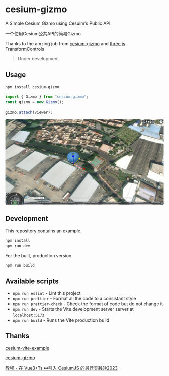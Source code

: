 # cesium-gizmo

A Simple Cesium Gizmo using Cesuim's Public API.

一个使用Cesium公共API的简易Gizmo

Thanks to the amzing job from [cesium-gizmo](https://www.github.com/zhwy/cesium-gizmo) and [three.js](https://github.com/mrdoob/three.js) TransformControls

> Under development.

## Usage

```sh
npm install cesium-gizmo
```

```javascript
import { Gizmo } from "cesium-gizmo";
const gizmo = new Gizmo();

gizmo.attach(viewer);
```

![Translate Gizmo](assets/translate.jpg)

## Development

This repository contains an example.

```sh
npm install
npm run dev
```

For the built, production version

```sh
npm run build
```

## Available scripts

- `npm run eslint` - Lint this project
- `npm run prettier` - Format all the code to a consistant style
- `npm run prettier-check` - Check the format of code but do not change it
- `npm run dev` - Starts the Vite development server server at `localhost:5173`
- `npm run build` - Runs the Vite production build

## Thanks

[cesium-vite-example](https://github.com/CesiumGS/cesium-vite-example)

[cesium-gizmo](https://www.github.com/zhwy/cesium-gizmo)

[教程 - 在 Vue3+Ts 中引入 CesiumJS 的最佳实践@2023](https://juejin.cn/post/7219674355491340348)
